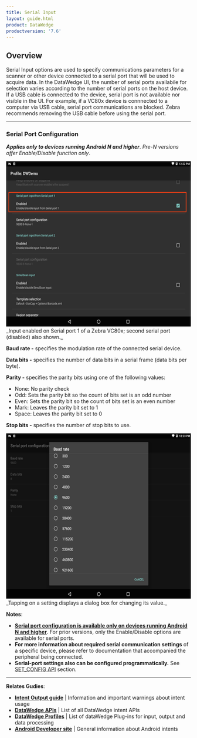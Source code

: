 ```yaml
---
title: Serial Input
layout: guide.html
product: DataWedge
productversion: '7.6'
---
```


## Overview

Serial Input options are used to specify communications parameters for a scanner or other device connected to a serial port that will be used to acquire data. In the DataWedge UI, the number of serial ports availabile for selection varies according to the number of serial ports on the host device. If a USB cable is connected to the device, serial port is not available nor visible in the UI. For example, if a VC80x device is connnected to a computer via USB cable, serial port communications are blocked. Zebra recommends removing the USB cable before using the serial port.

<!-- 2/28/18- Removed per eng. 
**Note: DataWedge provides audio and other feedback to alert the user of scanning results and barcode type. See the [Scanner Parameters](#scanparams) section for more information**. 
 -->

-----

### Serial Port Configuration 
**_Applies only to devices running Android N and higher_**. _Pre-N versions offer Enable/Disable function only_.

<img style="height:450px" src="DW_serial_02.png"/>
_Input enabled on Serial port 1 of a Zebra VC80x; second serial port (disabled) also shown._
<br>


**Baud rate -** specifies the modulation rate of the connected serial device. 

**Data bits -** specifies the number of data bits in a serial frame (data bits per byte). 

**Parity -** specifies the parity bits using one of the following values: 

* None: No parity check
* Odd: Sets the parity bit so the count of bits set is an odd number
* Even: Sets the parity bit so the count of bits set is an even number
* Mark: Leaves the parity bit set to 1
* Space: Leaves the parity bit set to 0

**Stop bits -** specifies the number of stop bits to use.  

<img style="height:450px" src="DW_serial_04.png"/>
_Tapping on a setting displays a dialog box for changing its value._
<br>

**Notes**: 

* **<u>Serial port configuration is available only on devices running Android N and higher</u>**. For prior versions, only the Enable/Disable options are available for serial ports.
* **For more information about required serial communication settings** of a specific device, please refer to documentation that accompanied the peripheral being connected. 
* **Serial-port settings also can be configured programmatically.** See [SET_CONFIG API](../../api/setconfig) section. 

<!--  10/11/18 - remove per engineering
-----

### Output Using Intents

For some scanning applications, it might be preferable to output acquired data directly to an app or app activity rather than displaying decoded data on the screen. **This is done using Android intents**:

* **[SET_CONFIG API](../../api/setconfig)** and **[sample code](../../api/setconfig/#setserialinputconfiguration)** for setting serial parameters
* **[GET_CONFIG API](../../api/getconfig)** and **[sample code](../../api/getconfig/#getserialinputconfig)** for getting serial parameter settings

-->
-----

**Relates Gudies**:
* **[Intent Output guide](../../output/intent)** | Information and important warnings about intent usage
* **[DataWedge APIs](../../api)** | List of all DataWedge intent APIs
* **[DataWedge Profiles](../../profiles)** | List of dataWedge Plug-ins for input, output and data processing
* **[Android Developer site](https://developer.android.com/guide/components/intents-filters.html)** | General information about Android intents 

